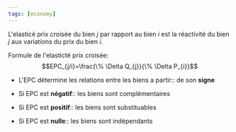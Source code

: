 ```yaml
---
tags: [economy] 
---
```


L'elasticé prix croisée du bien $j$ par rapport au bien $i$ est la réactivité du bien $j$ aux variations du prix du bien $i$.

Formule de l'elasticté prix croisée:
$$EPC_{j/i}=\frac{\% \Delta Q_{j}}{\% \Delta P_{i}}$$

- L'EPC détermine les relations entre les biens a partir:: de son **signe**
<!--SR:!2023-04-23,46,270-->
- Si EPC est **négatif**:: les biens sont complémentaires
<!--SR:!2023-03-11,1,210-->
- Si EPC est **positif**:: les biens sont substituables
<!--SR:!2023-03-11,1,210-->
- Si EPC est **nulle**:: les biens sont indépendants
<!--SR:!2023-03-13,2,210-->